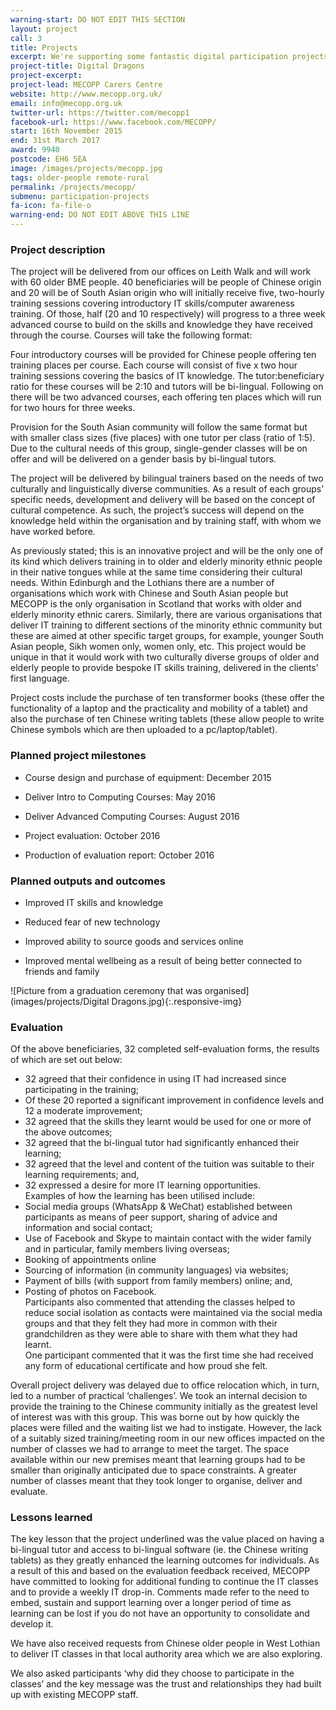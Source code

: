 ```yaml
---
warning-start: DO NOT EDIT THIS SECTION
layout: project
call: 3
title: Projects
excerpt: We're supporting some fantastic digital participation projects. Here are their stories.
project-title: Digital Dragons
project-excerpt:
project-lead: MECOPP Carers Centre
website: http://www.mecopp.org.uk/
email: info@mecopp.org.uk
twitter-url: https://twitter.com/mecopp1
facebook-url: https://www.facebook.com/MECOPP/
start: 16th November 2015
end: 31st March 2017
award: 9940
postcode: EH6 5EA
image: /images/projects/mecopp.jpg
tags: older-people remote-rural
permalink: /projects/mecopp/
submenu: participation-projects
fa-icon: fa-file-o
warning-end: DO NOT EDIT ABOVE THIS LINE
---
```


### Project description

The project will be delivered from our offices on Leith Walk and will work with 60 older BME people. 40 beneficiaries will be people of Chinese origin and 20 will be of South Asian origin who will initially receive five, two-hourly training sessions covering introductory IT skills/computer awareness training. Of those, half (20 and 10 respectively) will progress to a three week advanced course to build on the skills and knowledge they have received through the course. Courses will take the following format:

Four introductory courses will be provided for Chinese people offering ten training places per course. Each course will consist of five x two hour training sessions covering the basics of IT knowledge. The tutor:beneficiary ratio for these courses will be 2:10 and tutors will be bi-lingual. Following on there will be two advanced courses, each offering ten places which will run for two hours for three weeks.

Provision for the South Asian community will follow the same format but with smaller class sizes (five places) with one tutor per class (ratio of 1:5). Due to the cultural needs of this group, single-gender classes will be on offer and will be delivered on a gender basis by bi-lingual tutors.

The project will be delivered by bilingual trainers based on the needs of two culturally and linguistically diverse communities. As a result of each groups’ specific needs, development and delivery will be based on the concept of cultural competence. As such, the project’s success will depend on the knowledge held within the organisation and by training staff, with whom we have worked before.

As previously stated; this is an innovative project and will be the only one of its kind which delivers training in to older and elderly minority ethnic people in their native tongues while at the same time considering their cultural needs. Within Edinburgh and the Lothians there are a number of organisations which work with Chinese and South Asian people but MECOPP is the only organisation in Scotland that works with older and elderly minority ethnic carers. Similarly, there are various organisations that deliver IT training to different sections of the minority ethnic community but these are aimed at other specific target groups, for example, younger South Asian people, Sikh women only, women only, etc. This project would be unique in that it would work with two culturally diverse groups of older and elderly people to provide bespoke IT skills training, delivered in the clients’ first language.

Project costs include the purchase of ten transformer books (these offer the functionality of a laptop and the practicality and mobility of a tablet) and also the purchase of ten Chinese writing tablets (these allow people to write Chinese symbols which are then uploaded to a pc/laptop/tablet).

### Planned project milestones

* Course design and purchase of equipment: December 2015

* Deliver Intro to Computing Courses: May 2016

* Deliver Advanced Computing Courses: August 2016

* Project evaluation: October 2016

* Production of evaluation report: October 2016


### Planned outputs and outcomes

* Improved IT skills and knowledge

* Reduced fear of new technology

* Improved ability to source goods and services online

* Improved mental wellbeing as a result of being better connected to friends and family

![Picture from a graduation ceremony that was organised](images/projects/Digital Dragons.jpg){:.responsive-img}

### Evaluation

Of the above beneficiaries, 32 completed self-evaluation forms, the results of which are set out below:
*	32 agreed that their confidence in using IT had increased since participating in the training;
*	Of these 20 reported a significant improvement in confidence levels and 12 a moderate improvement;
*	32 agreed that the skills they learnt would be used for one or more of the above outcomes;
*	32 agreed that the bi-lingual tutor had significantly enhanced their learning;
*	32 agreed that the level and content of the tuition was suitable to their learning requirements; and,
*	32 expressed a desire for more IT learning opportunities.<br />
Examples of how the learning has been utilised include:
*	Social media groups (WhatsApp & WeChat) established between participants as means of peer support, sharing of advice and information and social contact;
*	Use of Facebook and Skype to maintain contact with the wider family and in particular, family members living overseas;
*	Booking of appointments online
*	Sourcing of information (in community languages) via websites;
*	Payment of bills (with support from family members) online; and,
*	Posting of photos on Facebook.<br />
Participants also commented that attending the classes helped to reduce social isolation as contacts were maintained via the social media groups and that they felt they had more in common with their grandchildren as they were able to share with them what they had learnt.<br />
One participant commented that it was the first time she had received any form of educational certificate and how proud she felt.
 
Overall project delivery was delayed due to office relocation which, in turn, led to a number of practical ‘challenges’.  We took an internal decision to provide the training to the Chinese community initially as the greatest level of interest was with this group.  This was borne out by how quickly the places were filled and the waiting list we had to instigate.  However, the lack of a suitably sized training/meeting room in our new offices impacted on the number of classes we had to arrange to meet the target.  The space available within our new premises meant that learning groups had to be smaller than originally anticipated due to space constraints.  A greater number of classes meant that they took longer to organise, deliver and evaluate.

### Lessons learned

The key lesson that the project underlined was the value placed on having a bi-lingual tutor and access to bi-lingual software (ie. the Chinese writing tablets) as they greatly enhanced the learning outcomes for individuals.  As a result of this and based on the evaluation feedback received, MECOPP have committed to looking for additional funding to continue the IT classes and to provide a weekly IT drop-in.  Comments made refer to the need to embed, sustain and support learning over a longer period of time as learning can be lost if you do not have an opportunity to consolidate and develop it.  

We have also received requests from Chinese older people in West Lothian to deliver IT classes in that local authority area which we are also exploring.

We also asked participants ‘why did they choose to participate in the classes’ and the key message was the trust and relationships they had built up with existing MECOPP staff.  
